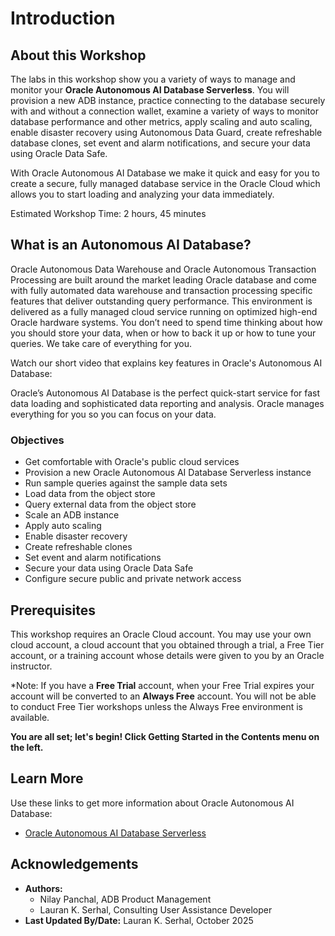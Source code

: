 # Introduction

## About this Workshop

The labs in this workshop show you a variety of ways to manage and monitor your **Oracle Autonomous AI Database Serverless**. You will provision a new ADB instance, practice connecting to the database securely with and without a connection wallet, examine a variety of ways to monitor database performance and other metrics, apply scaling and auto scaling, enable disaster recovery using Autonomous Data Guard, create refreshable database clones, set event and alarm notifications, and secure your data using Oracle Data Safe.

With Oracle Autonomous AI Database we make it quick and easy for you to create a secure, fully managed database service in the Oracle Cloud which allows you to start loading and analyzing your data immediately.

Estimated Workshop Time: 2 hours, 45 minutes

## What is an Autonomous AI Database?
Oracle Autonomous Data Warehouse and Oracle Autonomous Transaction Processing are built around the market leading Oracle database and come with fully automated data warehouse and transaction processing specific features that deliver outstanding query performance. This environment is delivered as a fully managed cloud service running on optimized high-end Oracle hardware systems.  You don’t need to spend time thinking about how you should store your data, when or how to back it up or how to tune your queries. We take care of everything for you.

Watch our short video that explains key features in Oracle's Autonomous AI Database:

[](youtube:c-DUIePFKco)

Oracle’s Autonomous AI Database is the perfect quick-start service for fast data loading and sophisticated data reporting and analysis. Oracle manages everything for you so you can focus on your data.

### Objectives
- Get comfortable with Oracle's public cloud services
- Provision a new Oracle Autonomous AI Database Serverless instance
- Run sample queries against the sample data sets
- Load data from the object store
- Query external data from the object store
- Scale an ADB instance
- Apply auto scaling
- Enable disaster recovery
- Create refreshable clones
- Set event and alarm notifications
- Secure your data using Oracle Data Safe
- Configure secure public and private network access

## Prerequisites
This workshop requires an Oracle Cloud account. You may use your own cloud account, a cloud account that you obtained through a trial, a Free Tier account, or a training account whose details were given to you by an Oracle instructor.

*Note: If you have a **Free Trial** account, when your Free Trial expires your account will be converted to an **Always Free** account. You will not be able to conduct Free Tier workshops unless the Always Free environment is available.

**You are all set; let's begin! Click Getting Started in the Contents menu on the left.**

## Learn More

Use these links to get more information about Oracle Autonomous AI Database:

- [Oracle Autonomous AI Database Serverless](https://docs.oracle.com/en/cloud/paas/autonomous-database/serverless/index.html)

## Acknowledgements

- **Authors:** 
    * Nilay Panchal, ADB Product Management
    * Lauran K. Serhal, Consulting User Assistance Developer
- **Last Updated By/Date:** Lauran K. Serhal, October 2025
